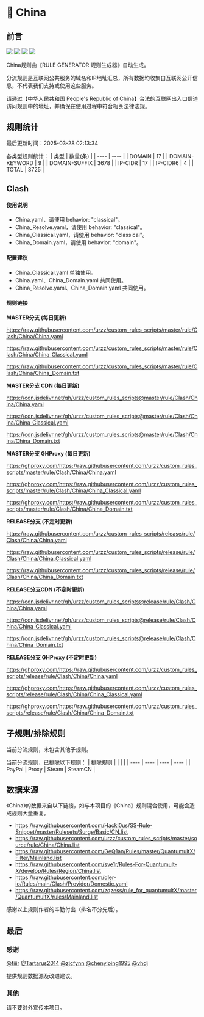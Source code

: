 # 🧸 China

## 前言

![](https://shields.io/badge/-移除重复规则-ff69b4) ![](https://shields.io/badge/-DOMAIN与DOMAIN--SUFFIX合并-green) ![](https://shields.io/badge/-DOMAIN--SUFFIX间合并-critical) ![](https://shields.io/badge/-DOMAIN--SUFFIX与DOMAIN--KEYWORD合并-blue) 

China规则由《RULE GENERATOR 规则生成器》自动生成。

分流规则是互联网公共服务的域名和IP地址汇总，所有数据均收集自互联网公开信息，不代表我们支持或使用这些服务。

请通过【中华人民共和国 People's Republic of China】合法的互联网出入口信道访问规则中的地址，并确保在使用过程中符合相关法律法规。

## 规则统计

最后更新时间：2025-03-28 02:13:34

各类型规则统计：
| 类型 | 数量(条)  | 
| ---- | ----  |
| DOMAIN | 17  | 
| DOMAIN-KEYWORD | 9  | 
| DOMAIN-SUFFIX | 3678  | 
| IP-CIDR | 17  | 
| IP-CIDR6 | 4  | 
| TOTAL | 3725  | 


## Clash 

#### 使用说明
- China.yaml，请使用 behavior: "classical"。
- China_Resolve.yaml，请使用 behavior: "classical"。
- China_Classical.yaml，请使用 behavior: "classical"。
- China_Domain.yaml，请使用 behavior: "domain"。

#### 配置建议
- China_Classical.yaml 单独使用。
- China.yaml、China_Domain.yaml 共同使用。
- China_Resolve.yaml、China_Domain.yaml 共同使用。

#### 规则链接
**MASTER分支 (每日更新)**

https://raw.githubusercontent.com/urzz/custom_rules_scripts/master/rule/Clash/China/China.yaml

https://raw.githubusercontent.com/urzz/custom_rules_scripts/master/rule/Clash/China/China_Classical.yaml

https://raw.githubusercontent.com/urzz/custom_rules_scripts/master/rule/Clash/China/China_Domain.txt

**MASTER分支 CDN (每日更新)**

https://cdn.jsdelivr.net/gh/urzz/custom_rules_scripts@master/rule/Clash/China/China.yaml

https://cdn.jsdelivr.net/gh/urzz/custom_rules_scripts@master/rule/Clash/China/China_Classical.yaml

https://cdn.jsdelivr.net/gh/urzz/custom_rules_scripts@master/rule/Clash/China/China_Domain.txt

**MASTER分支 GHProxy (每日更新)**

https://ghproxy.com/https://raw.githubusercontent.com/urzz/custom_rules_scripts/master/rule/Clash/China/China.yaml

https://ghproxy.com/https://raw.githubusercontent.com/urzz/custom_rules_scripts/master/rule/Clash/China/China_Classical.yaml

https://ghproxy.com/https://raw.githubusercontent.com/urzz/custom_rules_scripts/master/rule/Clash/China/China_Domain.txt

**RELEASE分支 (不定时更新)**

https://raw.githubusercontent.com/urzz/custom_rules_scripts/release/rule/Clash/China/China.yaml

https://raw.githubusercontent.com/urzz/custom_rules_scripts/release/rule/Clash/China/China_Classical.yaml

https://raw.githubusercontent.com/urzz/custom_rules_scripts/release/rule/Clash/China/China_Domain.txt

**RELEASE分支CDN (不定时更新)**

https://cdn.jsdelivr.net/gh/urzz/custom_rules_scripts@release/rule/Clash/China/China.yaml

https://cdn.jsdelivr.net/gh/urzz/custom_rules_scripts@release/rule/Clash/China/China_Classical.yaml

https://cdn.jsdelivr.net/gh/urzz/custom_rules_scripts@release/rule/Clash/China/China_Domain.txt

**RELEASE分支 GHProxy (不定时更新)**

https://ghproxy.com/https://raw.githubusercontent.com/urzz/custom_rules_scripts/release/rule/Clash/China/China.yaml

https://ghproxy.com/https://raw.githubusercontent.com/urzz/custom_rules_scripts/release/rule/Clash/China/China_Classical.yaml

https://ghproxy.com/https://raw.githubusercontent.com/urzz/custom_rules_scripts/release/rule/Clash/China/China_Domain.txt

## 子规则/排除规则


当前分流规则，未包含其他子规则。

当前分流规则，已排除以下规则：
| 排除规则  |  |  |  | 
| ---- | ---- | ---- | ----  |
| PayPal | Proxy | Steam | SteamCN  | 

## 数据来源

《China》的数据来自以下链接，如与本项目的《China》规则混合使用，可能会造成规则大量重复。

- https://raw.githubusercontent.com/Hackl0us/SS-Rule-Snippet/master/Rulesets/Surge/Basic/CN.list
- https://raw.githubusercontent.com/urzz/custom_rules_scripts/master/source/rule/China/China.list
- https://raw.githubusercontent.com/GeQ1an/Rules/master/QuantumultX/Filter/Mainland.list
- https://raw.githubusercontent.com/sve1r/Rules-For-Quantumult-X/develop/Rules/Region/China.list
- https://raw.githubusercontent.com/dler-io/Rules/main/Clash/Provider/Domestic.yaml
- https://raw.githubusercontent.com/zqzess/rule_for_quantumultX/master/QuantumultX/rules/Mainland.list


感谢以上规则作者的辛勤付出（排名不分先后）。

## 最后

### 感谢

[@fiiir](https://github.com/fiiir) [@Tartarus2014](https://github.com/Tartarus2014) [@zjcfynn](https://github.com/zjcfynn) [@chenyiping1995](https://github.com/chenyiping1995) [@vhdj](https://github.com/vhdj)

提供规则数据源及改进建议。

### 其他

请不要对外宣传本项目。